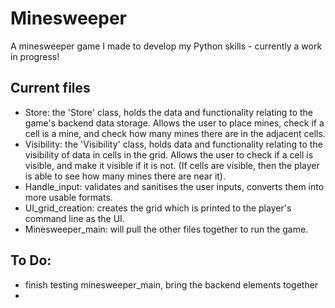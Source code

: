 # Minesweeper

A minesweeper game I made to develop my Python skills - currently a work in progress!

## Current files
 - Store: the 'Store' class, holds the data and functionality relating to the game's backend data storage. Allows the user to place mines, check if a cell is a mine, and check how many mines there are in the adjacent cells.
 - Visibility: the 'Visibility' class, holds data and functionality relating to the visibility of data in cells in the grid. Allows the user to check if a cell is visible, and make it visible if it is not. (If cells are visible, then the player is able to see how many mines there are near it).
 - Handle_input: validates and sanitises the user inputs, converts them into more usable formats.
 - UI_grid_creation: creates the grid which is printed to the player's command line as the UI.
 - Minesweeper_main: will pull the other files together to run the game.

## To Do:
 - finish testing minesweeper_main, bring the  backend elements together
 - 
